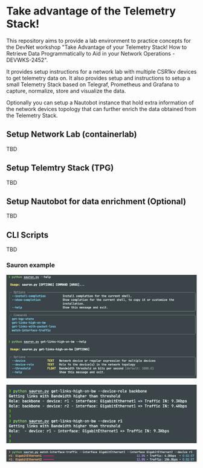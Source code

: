 # Take advantage of the Telemetry Stack!

This repository aims to provide a lab environment to practice concepts for the DevNet workshop "Take Advantage of your Telemetry Stack! How to Retrieve Data Programmatically to Aid in your Network Operations - DEVWKS-2452".

It provides setup instructions for a network lab with multiple CSR1kv devices to get telemetry data on. It also provides setup and instructions to setup a small Telemetry Stack based on Telegraf, Prometheus and Grafana to capture, normalize, store and visualize the data.

Optionally you can setup a Nautobot instance that hold extra information of the network devices topology that can further enrich the data obtained from the Telemetry Stack.

## Setup Network Lab (containerlab)

TBD

## Setup Telemtry Stack (TPG)

TBD

## Setup Nautobot for data enrichment (Optional)

TBD

## CLI Scripts

TBD

### Sauron example

![Sauron Help](docs/images/sauron-help.png)

![Sauron script for getting links with high bandwidth](docs/images/sauron-links-high.png)

![Sauron progress bar script for watching interface bandwidth](docs/images/sauron-watch-intf.png)
